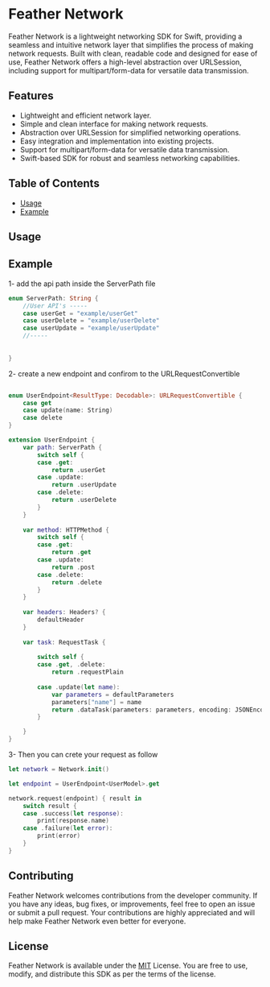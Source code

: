 # Feather Network
Feather Network is a lightweight networking SDK for Swift, providing a seamless and intuitive network layer that simplifies the process of making network requests. Built with clean, readable code and designed for ease of use, Feather Network offers a high-level abstraction over URLSession, including support for multipart/form-data for versatile data transmission.

## Features
- Lightweight and efficient network layer.
- Simple and clean interface for making network requests.
- Abstraction over URLSession for simplified networking operations.
- Easy integration and implementation into existing projects.
- Support for multipart/form-data for versatile data transmission.
- Swift-based SDK for robust and seamless networking capabilities.

## Table of Contents
- [Usage](#usage)
- [Example](#example)

## Usage

## Example
1- add the api path inside the ServerPath file
```swift
enum ServerPath: String {
    //User API's -----
    case userGet = "example/userGet"
    case userDelete = "example/userDelete"
    case userUpdate = "example/userUpdate"
    //-----
    
    
}
```
2- create a new endpoint and confirom to the URLRequestConvertible
``` swift

enum UserEndpoint<ResultType: Decodable>: URLRequestConvertible {
    case get
    case update(name: String)
    case delete
}

extension UserEndpoint {
    var path: ServerPath {
        switch self {
        case .get:
            return .userGet
        case .update:
            return .userUpdate
        case .delete:
            return .userDelete
        }
    }
    
    var method: HTTPMethod {
        switch self {
        case .get:
            return .get
        case .update:
            return .post
        case .delete:
            return .delete
        }
    }
    
    var headers: Headers? {
        defaultHeader
    }
    
    var task: RequestTask {
        
        switch self {
        case .get, .delete:
            return .requestPlain
            
        case .update(let name):
            var parameters = defaultParameters
            parameters["name"] = name
            return .dataTask(parameters: parameters, encoding: JSONEncoding.default)
        }

    }
}
```
3- Then you can crete your request as follow
``` swift
let network = Network.init()

let endpoint = UserEndpoint<UserModel>.get

network.request(endpoint) { result in
    switch result {
    case .success(let response):
        print(response.name)
    case .failure(let error):
        print(error)
    }
}
```
## Contributing
Feather Network welcomes contributions from the developer community. If you have any ideas, bug fixes, or improvements, feel free to open an issue or submit a pull request. Your contributions are highly appreciated and will help make Feather Network even better for everyone.

## License
Feather Network is available under the [MIT](https://github.com/abdulazizSi/FeatherNetwork/blob/main/LICENSE) License. You are free to use, modify, and distribute this SDK as per the terms of the license.
